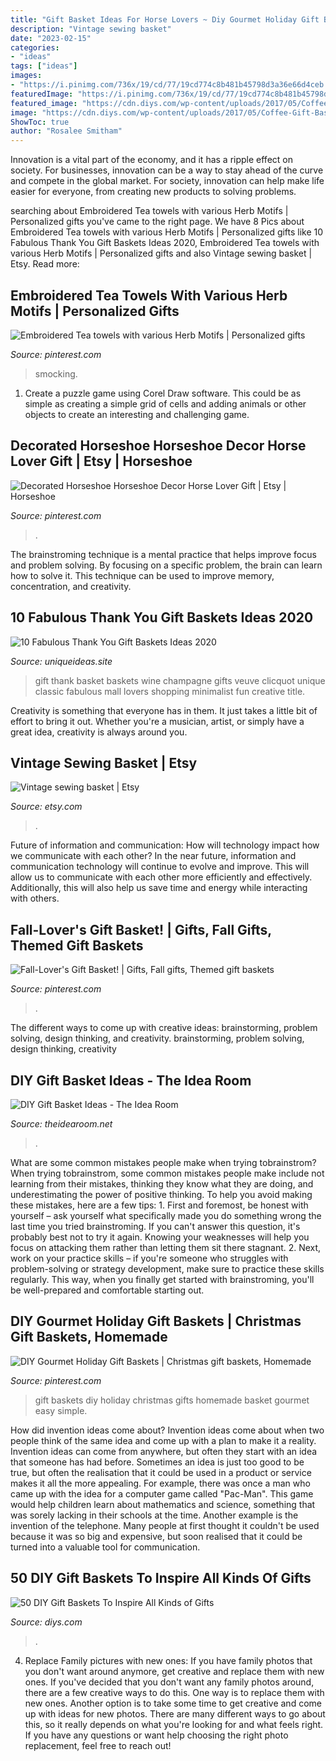 ```yaml
---
title: "Gift Basket Ideas For Horse Lovers ~ Diy Gourmet Holiday Gift Baskets"
description: "Vintage sewing basket"
date: "2023-02-15"
categories:
- "ideas"
tags: ["ideas"]
images:
- "https://i.pinimg.com/736x/19/cd/77/19cd774c8b481b45798d3a36e66d4ceb.jpg"
featuredImage: "https://i.pinimg.com/736x/19/cd/77/19cd774c8b481b45798d3a36e66d4ceb.jpg"
featured_image: "https://cdn.diys.com/wp-content/uploads/2017/05/Coffee-Gift-Basket-diy.jpg"
image: "https://cdn.diys.com/wp-content/uploads/2017/05/Coffee-Gift-Basket-diy.jpg"
ShowToc: true
author: "Rosalee Smitham"
---
```



Innovation is a vital part of the economy, and it has a ripple effect on society. For businesses, innovation can be a way to stay ahead of the curve and compete in the global market. For society, innovation can help make life easier for everyone, from creating new products to solving problems.

	

		
searching about Embroidered Tea towels with various Herb Motifs | Personalized gifts you've came to the right page. We have 8 Pics about Embroidered Tea towels with various Herb Motifs | Personalized gifts like 10 Fabulous Thank You Gift Baskets Ideas 2020, Embroidered Tea towels with various Herb Motifs | Personalized gifts and also Vintage sewing basket | Etsy. Read more:
		
    
## Embroidered Tea Towels With Various Herb Motifs | Personalized Gifts

<img loading=lazy src="https://i.pinimg.com/originals/53/25/cb/5325cb22784dedcb82b6ab9077479cea.jpg" onerror="this.onerror=null;this.src='https://tse3.mm.bing.net/th?id=OIP.jIno9GiRnm-D-nKwmT8JoQHaJ4&amp;pid=15.1';" alt="Embroidered Tea towels with various Herb Motifs | Personalized gifts">

_Source: pinterest.com_

>smocking. 

	

1. Create a puzzle game using Corel Draw software. This could be as simple as creating a simple grid of cells and adding animals or other objects to create an interesting and challenging game. 

    
## Decorated Horseshoe Horseshoe Decor Horse Lover Gift | Etsy | Horseshoe

<img loading=lazy src="https://i.pinimg.com/736x/19/cd/77/19cd774c8b481b45798d3a36e66d4ceb.jpg" onerror="this.onerror=null;this.src='https://tse4.mm.bing.net/th?id=OIP.Z5ygWhUU-hIfdJeWY_fIhQHaJR&amp;pid=15.1';" alt="Decorated Horseshoe Horseshoe Decor Horse Lover Gift | Etsy | Horseshoe">

_Source: pinterest.com_

>. 

	

The brainstroming technique is a mental practice that helps improve focus and problem solving. By focusing on a specific problem, the brain can learn how to solve it. This technique can be used to improve memory, concentration, and creativity.

    
## 10 Fabulous Thank You Gift Baskets Ideas 2020

<img loading=lazy src="https://www.uniqueideas.site/wp-content/uploads/minimalist-thank-you-wine-gifts-lovers-shopping-mall-unique-gift.jpg" onerror="this.onerror=null;this.src='https://tse2.mm.bing.net/th?id=OIP.gBFocvRBm1v9PRi3ETnWqAHaHa&amp;pid=15.1';" alt="10 Fabulous Thank You Gift Baskets Ideas 2020">

_Source: uniqueideas.site_

>gift thank basket baskets wine champagne gifts veuve clicquot unique classic fabulous mall lovers shopping minimalist fun creative title. 

	

Creativity is something that everyone has in them. It just takes a little bit of effort to bring it out. Whether you're a musician, artist, or simply have a great idea, creativity is always around you.

    
## Vintage Sewing Basket | Etsy

<img loading=lazy src="https://i.etsystatic.com/25421190/r/il/4d8273/3015889318/il_fullxfull.3015889318_cu2y.jpg" onerror="this.onerror=null;this.src='https://tse1.mm.bing.net/th?id=OIP.v0llaZlHGNBBpTh3WV4clQHaJ4&amp;pid=15.1';" alt="Vintage sewing basket | Etsy">

_Source: etsy.com_

>. 

	

Future of information and communication: How will technology impact how we communicate with each other?
In the near future, information and communication technology will continue to evolve and improve. This will allow us to communicate with each other more efficiently and effectively. Additionally, this will also help us save time and energy while interacting with others.

    
## Fall-Lover&#039;s Gift Basket! | Gifts, Fall Gifts, Themed Gift Baskets

<img loading=lazy src="https://i.pinimg.com/originals/13/0c/d5/130cd53610b7f2561e341b3ff06f9585.jpg" onerror="this.onerror=null;this.src='https://tse4.mm.bing.net/th?id=OIP.KfF-nmD9tzPFAOI8_J8yrAHaFj&amp;pid=15.1';" alt="Fall-Lover&#039;s Gift Basket! | Gifts, Fall gifts, Themed gift baskets">

_Source: pinterest.com_

>. 

	

The different ways to come up with creative ideas: brainstorming, problem solving, design thinking, and creativity.
brainstorming, problem solving, design thinking, creativity

    
## DIY Gift Basket Ideas - The Idea Room

<img loading=lazy src="http://www.theidearoom.net/wp-content/uploads/2016/10/Hot-Chocolate-Basket-1.jpg" onerror="this.onerror=null;this.src='https://tse1.mm.bing.net/th?id=OIP.dQBuA9nWqn5i5bZGY0yjvgHaLH&amp;pid=15.1';" alt="DIY Gift Basket Ideas - The Idea Room">

_Source: theidearoom.net_

>. 

	

What are some common mistakes people make when trying tobrainstrom?
When trying tobrainstrom, some common mistakes people make include not learning from their mistakes, thinking they know what they are doing, and underestimating the power of positive thinking. To help you avoid making these mistakes, here are a few tips: 1. First and foremost, be honest with yourself – ask yourself what specifically made you do something wrong the last time you tried brainstroming. If you can't answer this question, it's probably best not to try it again. Knowing your weaknesses will help you focus on attacking them rather than letting them sit there stagnant. 2. Next, work on your practice skills – if you're someone who struggles with problem-solving or strategy development, make sure to practice these skills regularly. This way, when you finally get started with brainstroming, you'll be well-prepared and comfortable starting out. 
    
## DIY Gourmet Holiday Gift Baskets | Christmas Gift Baskets, Homemade

<img loading=lazy src="https://i.pinimg.com/originals/a3/09/f3/a309f3c3b804a49e257c171fd7516569.jpg" onerror="this.onerror=null;this.src='https://tse4.mm.bing.net/th?id=OIP.DZyOvfE32-NIBF_4zTdtOAHaJ4&amp;pid=15.1';" alt="DIY Gourmet Holiday Gift Baskets | Christmas gift baskets, Homemade">

_Source: pinterest.com_

>gift baskets diy holiday christmas gifts homemade basket gourmet easy simple. 

	

How did invention ideas come about?
Invention ideas come about when two people think of the same idea and come up with a plan to make it a reality. Invention ideas can come from anywhere, but often they start with an idea that someone has had before. Sometimes an idea is just too good to be true, but often the realisation that it could be used in a product or service makes it all the more appealing. For example, there was once a man who came up with the idea for a computer game called "Pac-Man". This game would help children learn about mathematics and science, something that was sorely lacking in their schools at the time. Another example is the invention of the telephone. Many people at first thought it couldn't be used because it was so big and expensive, but soon realised that it could be turned into a valuable tool for communication.

    
## 50 DIY Gift Baskets To Inspire All Kinds Of Gifts

<img loading=lazy src="https://cdn.diys.com/wp-content/uploads/2017/05/Coffee-Gift-Basket-diy.jpg" onerror="this.onerror=null;this.src='https://tse2.mm.bing.net/th?id=OIP.vulj8vYkGlGvABF0LOiW5AHaLH&amp;pid=15.1';" alt="50 DIY Gift Baskets To Inspire All Kinds of Gifts">

_Source: diys.com_

>. 

	

4. Replace Family pictures with new ones: If you have family photos that you don't want around anymore, get creative and replace them with new ones.
If you've decided that you don't want any family photos around, there are a few creative ways to do this. One way is to replace them with new ones. Another option is to take some time to get creative and come up with ideas for new photos. There are many different ways to go about this, so it really depends on what you're looking for and what feels right. If you have any questions or want help choosing the right photo replacement, feel free to reach out!

